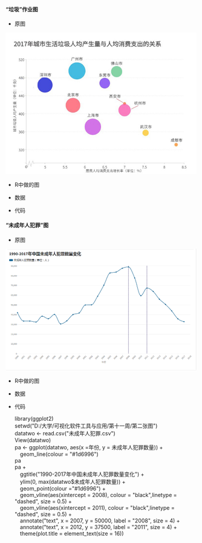 #### “垃圾”作业图

- 原图

![image](https://github.com/wangsihan98/homework/blob/master/homework4-picture3.jpg)

- R中做的图


- 数据

- 代码




#### “未成年人犯罪”图

- 原图

![image](https://github.com/wangsihan98/homework/blob/master/homework5-picture2.png)

- R中做的图

- 数据

- 代码



	library(ggplot2)<br>
	setwd("D:/大学/可视化软件工具与应用/第十一周/第二张图")<br>
	datatwo <- read.csv("未成年人犯罪.csv")<br>
	View(datatwo)<br>
	pa <- ggplot(datatwo, aes(x =年份, y = 未成年人犯罪数量)) + <br>
  	&ensp;&ensp;geom_line(colour = "#1d6996")<br>
	pa<br>
	pa +<br>
	&ensp;&ensp;ggtitle("1990-2017年中国未成年人犯罪数量变化") +<br>
	&ensp;&ensp;ylim(0, max(datatwo$未成年人犯罪数量)) +<br>
	&ensp;&ensp;geom_point(colour ="#1d6996") +<br>
	&ensp;&ensp;geom_vline(aes(xintercept = 2008), colour = "black",linetype = "dashed", size = 0.5) +<br>
	&ensp;&ensp;geom_vline(aes(xintercept = 2011), colour = "black",linetype = "dashed", size = 0.5) +<br>
	&ensp;&ensp;annotate("text", x = 2007, y = 50000, label = "2008", size = 4) +<br>
	&ensp;&ensp;annotate("text", x = 2012, y = 37500, label = "2011", size = 4) +<br>
	&ensp;&ensp;theme(plot.title = element_text(size = 16))
	
